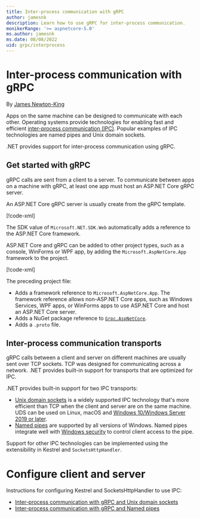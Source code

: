 ```yaml
---
title: Inter-process communication with gRPC
author: jamesnk
description: Learn how to use gRPC for inter-process communication.
monikerRange: '>= aspnetcore-5.0'
ms.author: jamesnk
ms.date: 08/08/2022
uid: grpc/interprocess
---
```

# Inter-process communication with gRPC

By [James Newton-King](https://twitter.com/jamesnk)

Apps on the same machine can be designed to communicate with each other. Operating systems provide technologies for enabling fast and efficient [inter-process communication (IPC)](https://wikipedia.org/wiki/Inter-process_communication). Popular examples of IPC technologies are named pipes and Unix domain sockets.

.NET provides support for inter-process communication using gRPC.

## Get started with gRPC

gRPC calls are sent from a client to a server. To communicate between apps on a machine with gRPC, at least one app must host an ASP.NET Core gRPC server.

An ASP.NET Core gRPC server is usually create from the gRPC template.

[!code-xml[](~/grpc/interprocess/Server-web.csproj?highlight=1)]

The SDK value of `Microsoft.NET.SDK.Web` automatically adds a reference to the ASP.NET Core framework.

ASP.NET Core and gRPC can be added to other project types, such as a console, WinForms or WPF app, by adding the `Microsoft.AspNetCore.App` framework to the project.

[!code-xml[](~/grpc/interprocess/Server.csproj?highlight=4-6)]

The preceding project file:

* Adds a framework reference to `Microsoft.AspNetCore.App`. The framework reference allows non-ASP.NET Core apps, such as Windows Services, WPF apps, or WinForms apps to use ASP.NET Core and host an ASP.NET Core server.
* Adds a NuGet package reference to [`Grpc.AspNetCore`](https://www.nuget.org/packages/Grpc.AspNetCore).
* Adds a `.proto` file.

## Inter-process communication transports

gRPC calls between a client and server on different machines are usually sent over TCP sockets. TCP was designed for communicating across a network. .NET provides built-in support for transports that are optimized for IPC.

.NET provides built-in support for two IPC transports:

* [Unix domain sockets](https://wikipedia.org/wiki/Unix_domain_socket) is a widely supported IPC technology that's more efficient than TCP when the client and server are on the same machine. UDS can be used on Linux, macOS and [Windows 10/Windows Server 2019 or later](https://devblogs.microsoft.com/commandline/af_unix-comes-to-windows/).
* [Named pipes](https://wikipedia.org/wiki/Named_pipe) are supported by all versions of Windows. Named pipes integrate well with [Windows security](/windows/win32/ipc/named-pipe-security-and-access-rights) to control client access to the pipe.

Support for other IPC technologies can be implemented using the extensibility in Kestrel and `SocketsHttpHandler`.

# Configure client and server

Instructions for configuring Kestrel and SocketsHttpHandler to use IPC:

* [Inter-process communication with gRPC and Unix domain sockets](xref:grpc/interprocess-uds)
* [Inter-process communication with gRPC and Named pipes](xref:grpc/interprocess-namedpipes)
